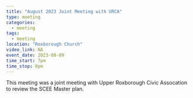 ```yaml
---
title: "August 2023 Joint Meeting with URCA"
type: meeting
categories:
  - meeting
tags:
  - meeting
location: "Roxborough Church"
video_link: NA
event_date: 2023-08-09
time_start: 7pm
time_stop: 8pm
---
```


This meeting was a joint meeting with Upper Roxborough Civic Assocation to review the SCEE Master plan.